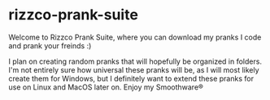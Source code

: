 # rizzco-prank-suite
Welcome to Rizzco Prank Suite, where you can download my pranks I code and prank your freinds :)

I plan on creating random pranks that will hopefully be organized in folders.
I'm not entirely sure how universal these pranks will be, as I will most likely create them for Windows, but I definitely want to extend these pranks for use on Linux and MacOS later on. Enjoy my Smoothware®
